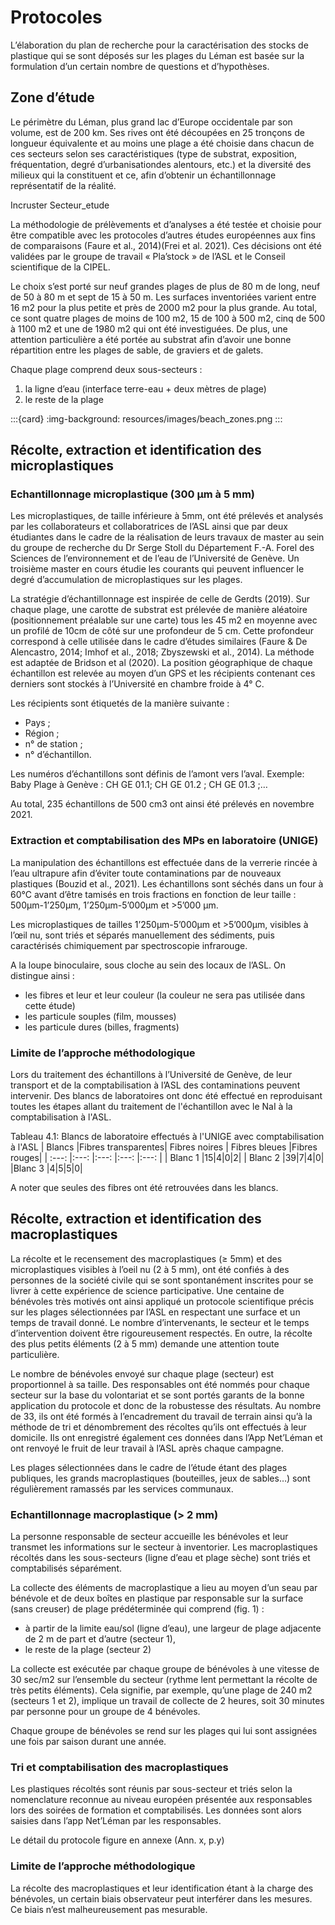 # Protocoles

 L’élaboration du plan de recherche pour la caractérisation des stocks de plastique qui se sont déposés sur les plages du Léman est basée sur la formulation d’un certain nombre de questions et d’hypothèses.

##  Zone d’étude

Le périmètre du Léman, plus grand lac d’Europe occidentale par son volume, est de 200 km. Ses rives ont été découpées en 25 tronçons de longueur équivalente et au moins une plage a été choisie dans chacun de ces secteurs selon ses caractéristiques (type de substrat, exposition, fréquentation, degré d’urbanisationdes alentours, etc.) et la diversité des milieux qui la constituent et ce, afin d’obtenir un échantillonnage représentatif de la réalité. 

Incruster Secteur_etude

La méthodologie de prélèvements et d’analyses a été testée et choisie pour être compatible avec les protocoles d’autres études européennes aux fins de comparaisons (Faure et al., 2014)(Frei et al. 2021). Ces décisions ont été validées par le groupe de travail « Pla’stock » de l’ASL et le Conseil scientifique de la CIPEL.

 Le choix s’est porté sur neuf grandes plages de plus de 80 m de long, neuf de 50 à 80 m et sept de 15 à 50 m. Les surfaces inventoriées varient entre 16 m2 pour la plus petite et près de 2000 m2 pour la plus grande. Au total, ce sont quatre plages de moins de 100 m2, 15 de 100 à 500 m2, cinq de 500 à 1100 m2 et une de 1980 m2 qui ont été investiguées. De plus, une attention particulière a été portée au substrat afin d’avoir une bonne répartition entre les plages de sable, de graviers et de galets.

Chaque plage comprend deux sous-secteurs :

1. la ligne d’eau (interface terre-eau + deux mètres de plage)
2. le reste de la plage

:::{card}
:img-background: resources/images/beach_zones.png
:::

## Récolte, extraction et identification des microplastiques

### Echantillonnage microplastique (300 µm à 5 mm)

Les microplastiques, de taille inférieure à 5mm, ont été prélevés et analysés par les collaborateurs et collaboratrices de l’ASL ainsi que par deux étudiantes dans le cadre de la réalisation de leurs travaux de master au sein du groupe de recherche du Dr Serge Stoll du Département F.-A. Forel des Sciences de l’environnement et de l’eau de l’Université de Genève. Un troisième master en cours étudie les courants qui peuvent influencer le degré d’accumulation de microplastiques sur les plages.

La stratégie d’échantillonnage est inspirée de celle de Gerdts (2019). Sur chaque plage, une carotte de substrat est prélevée de manière aléatoire (positionnement préalable sur une carte) tous les 45 m2 en moyenne avec un profilé de 10cm de côté sur une profondeur de 5 cm. Cette profondeur correspond à celle utilisée dans le cadre d’études similaires (Faure & De Alencastro, 2014; Imhof et al., 2018; Zbyszewski et al., 2014). La méthode est adaptée de Bridson et al (2020). La position géographique de chaque échantillon est relevée au moyen d’un GPS et les récipients contenant ces derniers sont stockés à l’Université en chambre froide à 4° C.

Les récipients sont étiquetés de la manière suivante : 

- Pays ; 
- Région ; 
- n° de station ; 
- n° d’échantillon. 

Les numéros d’échantillons sont définis de l’amont vers l’aval. 
Exemple: Baby Plage à Genève : CH GE 01.1; CH GE 01.2 ; CH GE 01.3 ;… 

Au total, 235 échantillons de 500 cm3 ont ainsi été prélevés en novembre 2021.

### Extraction et comptabilisation des MPs en laboratoire (UNIGE)

La manipulation des échantillons est effectuée dans de la verrerie rincée à l’eau ultrapure afin d’éviter toute contaminations par de nouveaux plastiques (Bouzid et al., 2021). Les échantillons sont séchés dans un four à 60°C avant d’être tamisés en trois fractions en fonction de leur taille : 500μm-1’250μm, 1’250μm-5’000μm et >5’000 μm.

Les microplastiques de tailles 1’250μm-5’000μm et >5’000μm, visibles à l’œil nu, sont triés et séparés manuellement des sédiments, puis caractérisés chimiquement par spectroscopie infrarouge.

A la loupe binoculaire, sous cloche au sein des locaux de l’ASL. On distingue ainsi :

* les fibres et leur et leur couleur (la couleur ne sera pas utilisée dans cette étude)
* les particule souples (film, mousses)
* les particule dures (billes, fragments)

### Limite de l’approche méthodologique

Lors du traitement des échantillons à l’Université de Genève, de leur transport et de la comptabilisation à l’ASL des contaminations peuvent intervenir. Des blancs de laboratoires ont donc été effectué en reproduisant toutes les étapes allant du traitement de l'échantillon avec le NaI à la comptabilisation à l'ASL.


Tableau 4.1: Blancs de laboratoire effectués à l'UNIGE avec comptabilisation à l'ASL
| Blancs |Fibres transparentes| Fibres noires | Fibres bleues |Fibres rouges|
| :---: |:---: |:---: |:---: |:---: |
| Blanc 1 |15|4|0|2|
| Blanc 2 |39|7|4|0|
|Blanc 3 |4|5|5|0|

A noter que seules des fibres ont été retrouvées dans les blancs.

## Récolte, extraction et identification des macroplastiques

La récolte et le recensement des macroplastiques (≥ 5mm) et des microplastiques visibles à l’oeil nu (2 à 5 mm), ont été confiés à des personnes de la société civile qui se sont spontanément inscrites pour se livrer à cette expérience de science participative. Une centaine de bénévoles très motivés ont ainsi appliqué un protocole scientifique précis sur les plages sélectionnées par l’ASL en respectant une surface et un temps de travail donné. Le nombre d’intervenants, le secteur et le temps d’intervention doivent être rigoureusement respectés. En outre, la récolte des plus petits éléments (2 à 5 mm) demande une attention toute particulière.

Le nombre de bénévoles envoyé sur chaque plage (secteur) est proportionnel à sa taille. Des responsables ont été nommés pour chaque secteur sur la base du volontariat et se sont portés garants de la bonne application du protocole et donc de la robustesse des résultats. Au nombre de 33, ils ont été formés à l’encadrement du travail de terrain ainsi qu’à la méthode de tri et dénombrement des récoltes qu’ils ont effectués à leur domicile. Ils ont enregistré également ces données dans l’App Net’Léman et ont renvoyé le fruit de leur travail à l’ASL après chaque campagne.

Les plages sélectionnées dans le cadre de l’étude étant des plages publiques, les grands macroplastiques (bouteilles, jeux de sables…) sont régulièrement ramassés par les services communaux.

### Echantillonnage macroplastique (> 2 mm)

La personne responsable de secteur accueille les bénévoles et leur transmet les informations sur le secteur à inventorier. Les macroplastiques récoltés dans les sous-secteurs (ligne d’eau et plage sèche) sont triés et comptabilisés séparément.

La collecte des éléments de macroplastique a lieu au moyen d’un seau par bénévole et de deux boîtes en plastique par responsable sur la surface (sans creuser) de plage prédéterminée qui comprend (fig. 1) :

* à partir de la limite eau/sol (ligne d’eau), une largeur de plage adjacente de 2 m de part et d’autre (secteur 1),
* le reste de la plage (secteur 2)

La collecte est exécutée par chaque groupe de bénévoles à une vitesse de 30 sec/m2 sur l’ensemble du secteur (rythme lent permettant la récolte de très petits éléments). Cela signifie, par exemple, qu’une plage de 240 m2 (secteurs 1 et 2), implique un travail de collecte de 2 heures, soit 30 minutes par personne pour un groupe de 4 bénévoles.

Chaque groupe de bénévoles se rend sur les plages qui lui sont assignées une fois par saison durant une année.

### Tri et comptabilisation des macroplastiques

Les plastiques récoltés sont réunis par sous-secteur et triés selon la nomenclature reconnue au niveau européen présentée aux responsables lors des soirées de formation et comptabilisés. Les données sont alors saisies dans l’app Net’Léman par les responsables.

Le détail du protocole figure en annexe (Ann. x, p.y)

### Limite de l’approche méthodologique

La récolte des macroplastiques et leur identification étant à la charge des bénévoles, un certain biais observateur peut interférer dans les mesures. Ce biais n’est malheureusement pas mesurable.









 
